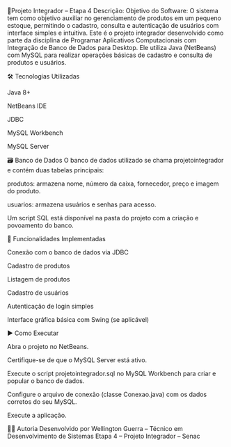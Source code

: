 📄Projeto Integrador – Etapa 4
Descrição: 
Objetivo do Software:
O sistema tem como objetivo auxiliar no gerenciamento de produtos em um pequeno estoque, permitindo o cadastro, consulta e autenticação de usuários com interface simples e intuitiva.
Este é o projeto integrador desenvolvido como parte da disciplina de Programar Aplicativos Computacionais com Integração de Banco de Dados para Desktop.
Ele utiliza Java (NetBeans) com MySQL para realizar operações básicas de cadastro e consulta de produtos e usuários.

🛠️ Tecnologias Utilizadas

Java 8+

NetBeans IDE

JDBC

MySQL Workbench

MySQL Server

🗃️ Banco de Dados
O banco de dados utilizado se chama projetointegrador e contém duas tabelas principais:

produtos: armazena nome, número da caixa, fornecedor, preço e imagem do produto.

usuarios: armazena usuários e senhas para acesso.

Um script SQL está disponível na pasta do projeto com a criação e povoamento do banco.

🔌 Funcionalidades Implementadas

Conexão com o banco de dados via JDBC

Cadastro de produtos

Listagem de produtos

Cadastro de usuários

Autenticação de login simples

Interface gráfica básica com Swing (se aplicável)

▶️ Como Executar

Abra o projeto no NetBeans.

Certifique-se de que o MySQL Server está ativo.

Execute o script projetointegrador.sql no MySQL Workbench para criar e popular o banco de dados.

Configure o arquivo de conexão (classe Conexao.java) com os dados corretos do seu MySQL.

Execute a aplicação.

👨‍💻 Autoria
Desenvolvido por Wellington Guerra – Técnico em Desenvolvimento de Sistemas
Etapa 4 – Projeto Integrador – Senac
